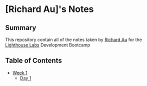 # [Richard Au]'s Notes
## Summary
This repository contain all of the notes taken by [Richard Au](https://github.com/au-richard) for the [Lighthouse Labs](https://www.lighthouselabs.ca/en) Development Bootcamp

## Table of Contents
* [Week 1](/Week_1)
  * [Day 1](/Week_1/Day_1)